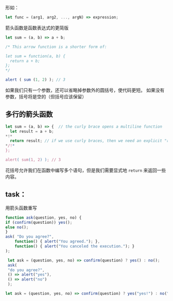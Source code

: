 形如：
```js
let func = (arg1, arg2, ..., argN) => expression;
```
箭头函数是函数表达式的更简版
```js
let sum = (a, b) => a + b;

/* This arrow function is a shorter form of:

let sum = function(a, b) {
  return a + b;
};
*/

alert ( sum (1, 2) ); // 3
```
如果我们只有一个参数，还可以省略掉参数外的圆括号，使代码更短。
如果没有参数，括号将是空的（但括号应该保留）

## 多行的箭头函数
```js
let sum = (a, b) => {  // the curly brace opens a multiline function
  let result = a + b;
*!*
  return result; // if we use curly braces, then we need an explicit "return"
*/!*
};

alert( sum(1, 2) ); // 3
```
花括号允许我们在函数中编写多个语句，但是我们需要显式地 `return` 来返回一些内容。

## task：
用箭头函数重写
```js
function ask(question, yes, no) { 
if (confirm(question)) yes(); 
else no(); 
} 
ask( "Do you agree?", 
	function() { alert("You agreed."); },
	function() { alert("You canceled the execution."); }
);
```

```js
 let ask = (question, yes, no) => confirm(question) ? yes() : no();
 ask(
 "do you agree?",
 () => alert("yes"),
 () => alert("no")
 );
```

```js
let ask = (question, yes, no) => confirm(question) ? yes("yes!") : no("no!");
```